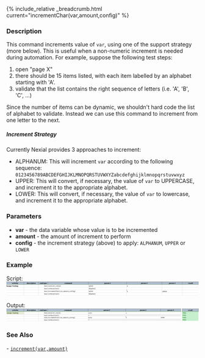 {% include_relative _breadcrumb.html current="incrementChar(var,amount,config)" %}


### Description
This command increments value of `var`, using one of the support strategy (more below).  This is useful when a 
non-numeric increment is needed during automation.  For example, suppose the following test steps:

  1. open "page X"
  2. there should be 15 items listed, with each item labelled by an alphabet starting with 'A'.
  3. validate that the list contains the right sequence of letters (i.e. 'A', 'B', 'C', ...)

Since the number of items can be dynamic, we shouldn't hard code the list of alphabet to validate.  Instead we can use
this command to increment from one letter to the next.


##### Increment Strategy
Currently Nexial provides 3 approaches to increment:
- ALPHANUM: This will increment `var` according to the following sequence:
  `0123456789ABCDEFGHIJKLMNOPQRSTUVWXYZabcdefghijklmnopqrstuvwxyz`
- UPPER: This will convert, if necessary, the value of `var` to UPPERCASE, and increment it to the appropriate alphabet.
- LOWER: This will convert, if necessary, the value of `var` to lowercase, and increment it to the appropriate alphabet.


### Parameters
- **var** \- the data variable whose value is to be incremented  
- **amount** - the amount of increment to perform
- **config** - the increment strategy (above) to apply: `ALPHANUM`, `UPPER` or `LOWER`


### Example
Script:<br/>
![script](image/incrementChar_01.png)

Output:<br/>
![output](image/incrementChar_02.png)


### See Also
- [`increment(var,amount)`](../number/increment(var,amount))
